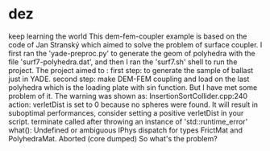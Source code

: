 # dez
keep learning the world
This dem-fem-coupler example is based on the code of Jan Stranský which aimed to solve the problem of surface coupler.
I first ran the 'yade-preproc.py' to generate the geom of polyhedra with the file 'surf7-polyhedra.dat', and then I ran the 'surf7.sh' shell to run the project.
The project aimed to :
first step: to generate the sample of ballast just in YADE. 
second step: make DEM-FEM coupling and load on the last polyhedra which is the loading plate with sin function.
But I have met some problem of it.
The warning was shown as:
InsertionSortCollider.cpp:240 action: verletDist is set to 0 because no spheres were found. It will result in suboptimal performances, consider setting a positive verletDist in your script.
terminate called after throwing an instance of 'std::runtime_error'
  what():  Undefined or ambiguous IPhys dispatch for types FrictMat and PolyhedraMat.
Aborted (core dumped)
So what's the problem?
